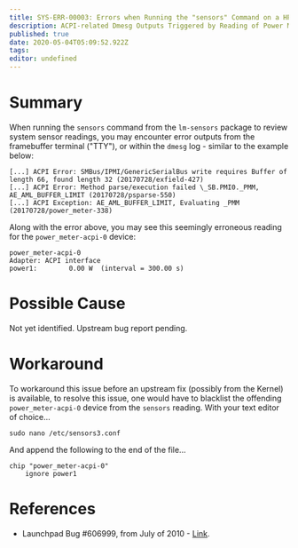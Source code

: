 ```yaml
---
title: SYS-ERR-00003: Errors when Running the "sensors" Command on a HP MicroServer Gen8
description: ACPI-related Dmesg Outputs Triggered by Reading of Power Metre Values
published: true
date: 2020-05-04T05:09:52.922Z
tags: 
editor: undefined
---
```


# Summary

When running the `sensors` command from the `lm-sensors` package to review system sensor readings, you may encounter error outputs  from the framebuffer terminal ("TTY"), or within the `dmesg` log - similar to the example below:

```
[...] ACPI Error: SMBus/IPMI/GenericSerialBus write requires Buffer of length 66, found length 32 (20170728/exfield-427)
[...] ACPI Error: Method parse/execution failed \_SB.PMI0._PMM, AE_AML_BUFFER_LIMIT (20170728/psparse-550)
[...] ACPI Exception: AE_AML_BUFFER_LIMIT, Evaluating _PMM (20170728/power_meter-338)
```

Along with the error above, you may see this seemingly erroneous reading for the `power_meter-acpi-0` device:

```
power_meter-acpi-0
Adapter: ACPI interface
power1:        0.00 W  (interval = 300.00 s)
```

# Possible Cause

Not yet identified. Upstream bug report pending.

# Workaround

To workaround this issue before an upstream fix (possibly from the Kernel) is available, to resolve this issue, one would have to blacklist the offending `power_meter-acpi-0` device from the `sensors` reading. With your text editor of choice...

```
sudo nano /etc/sensors3.conf
```

And append the following to the end of the file...

```
chip "power_meter-acpi-0"
    ignore power1
```

# References

- Launchpad Bug #606999, from July of 2010 - [Link](https://bugs.launchpad.net/ubuntu/+source/acpi/+bug/606999).